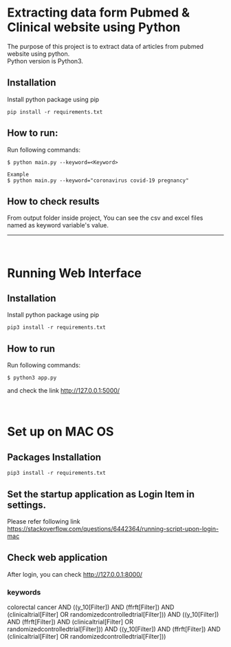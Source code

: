 Extracting data form Pubmed & Clinical website using Python
================================================

The purpose of this project is to extract data of articles from pubmed website using python.
<br>
Python version is Python3.

Installation
------------

Install python package using pip

    pip install -r requirements.txt



How to run:
------------

Run following commands:

    $ python main.py --keyword=<Keyword>

    Example
    $ python main.py --keyword="coronavirus covid-19 pregnancy"
    

How to check results
--------------------

From output folder inside project, You can see the csv and excel files named as keyword variable's value.

----------------------------------------------------------------------------------------------------------------
<br />

Running Web Interface
=====================

Installation
------------

Install python package using pip

    pip3 install -r requirements.txt
    
How to run
----------

Run following commands:

    $ python3 app.py

and check the link http://127.0.0.1:5000/

<br />

Set up on MAC OS
=================

Packages Installation
---------------------

    pip3 install -r requirements.txt


Set the startup application as Login Item in settings.
------------------------------------------------------
  Please refer following link
  <a href="https://stackoverflow.com/questions/6442364/running-script-upon-login-mac">https://stackoverflow.com/questions/6442364/running-script-upon-login-mac </a>

Check web application
---------------------
 After login, you can check http://127.0.0.1:8000/




 ### keywords

 colorectal cancer AND ((y_10[Filter]) AND (ffrft[Filter]) AND (clinicaltrial[Filter] OR randomizedcontrolledtrial[Filter])) AND ((y_10[Filter]) AND (ffrft[Filter]) AND (clinicaltrial[Filter] OR randomizedcontrolledtrial[Filter])) AND ((y_10[Filter]) AND (ffrft[Filter]) AND (clinicaltrial[Filter] OR randomizedcontrolledtrial[Filter])) <br>

